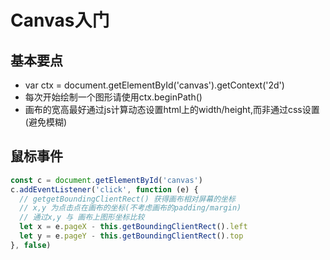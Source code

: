 # Canvas入门

## 基本要点
+ var ctx = document.getElementById('canvas').getContext('2d')
+ 每次开始绘制一个图形请使用ctx.beginPath()
+ 画布的宽高最好通过js计算动态设置html上的width/height,而非通过css设置(避免模糊)

## 鼠标事件
```javascript
const c = document.getElementById('canvas')
c.addEventListener('click', function (e) {
  // getgetBoundingClientRect() 获得画布相对屏幕的坐标
  // x,y 为点击点在画布的坐标(不考虑画布的padding/margin)
  // 通过x,y 与 画布上图形坐标比较
  let x = e.pageX - this.getBoundingClientRect().left
  let y = e.pageY - this.getBoundingClientRect().top
}, false)
```
